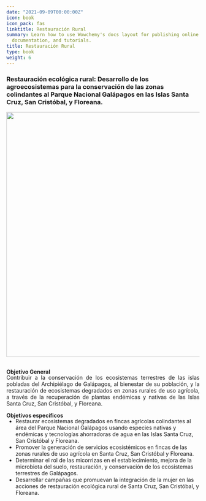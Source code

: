 ```yaml
---
date: "2021-09-09T00:00:00Z"
icon: book
icon_pack: fas
linktitle: Restauración Rural
summary: Learn how to use Wowchemy's docs layout for publishing online courses, software
  documentation, and tutorials.
title: Restauración Rural
type: book
weight: 6
---
```


### Restauración ecológica rural: Desarrollo de los agroecosistemas para la conservación de las zonas colindantes al Parque Nacional Galápagos en las Islas Santa Cruz, San Cristóbal, y Floreana.

<img src="/projects/restauracion_r1.jpeg" width=640 style="margin-bottom:1rem;"/>


**Objetivo General**
<p style='margin-top:-1rem; text-align:justify;'>
Contribuir a la conservación de los ecosistemas terrestres de las islas pobladas del Archipiélago de Galápagos, al bienestar de su población, y la restauración de ecosistemas degradados en zonas rurales de uso agrícola, a través de la recuperación de plantas endémicas y nativas de las Islas Santa Cruz, San Cristóbal, y Floreana.


**Objetivos específicos**
<p style='margin-top:-1rem; text-align:justify;'>
<ul>
<li>Restaurar ecosistemas degradados en fincas agrícolas colindantes al área del Parque Nacional Galápagos usando especies nativas y endémicas y tecnologías ahorradoras de agua en las Islas Santa Cruz, San Cristóbal y Floreana.
<li>Promover la generación de servicios ecosistémicos en fincas de las zonas rurales de uso agrícola en Santa Cruz, San Cristóbal y Floreana.
<li>Determinar el rol de las micorrizas en el establecimiento, mejora de la microbiota del suelo, restauración, y conservación de los ecosistemas terrestres de Galápagos.
<li>Desarrollar campañas que promuevan la integración de la mujer en las acciones de restauración ecológica rural de Santa Cruz, San Cristóbal, y Floreana.